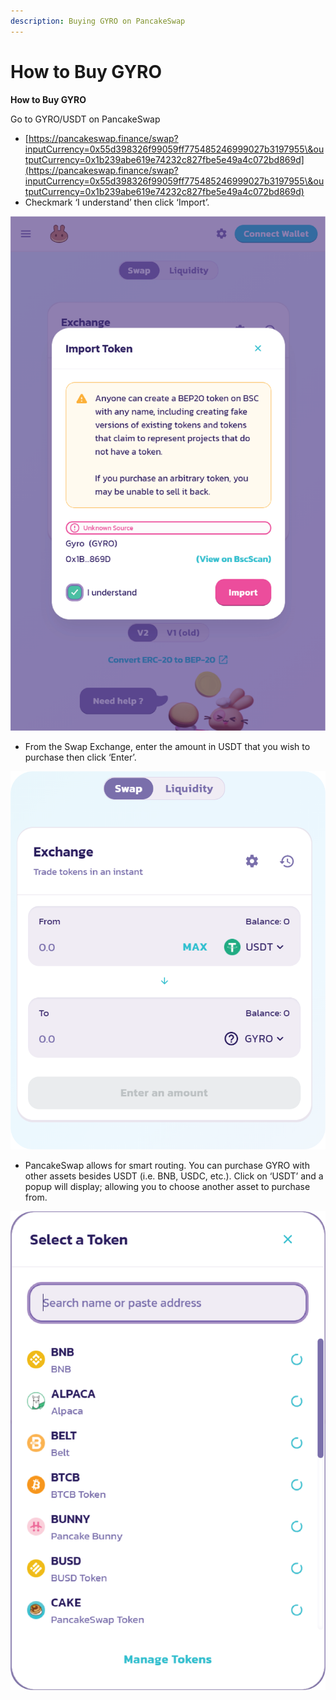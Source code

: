 ```yaml
---
description: Buying GYRO on PancakeSwap
---
```


# How to Buy GYRO

**How to Buy GYRO**

Go to GYRO/USDT on PancakeSwap

* [https://pancakeswap.finance/swap?inputCurrency=0x55d398326f99059ff775485246999027b3197955\&outputCurrency=0x1b239abe619e74232c827fbe5e49a4c072bd869d](https://pancakeswap.finance/swap?inputCurrency=0x55d398326f99059ff775485246999027b3197955\&outputCurrency=0x1b239abe619e74232c827fbe5e49a4c072bd869d)
* Checkmark ‘I understand’ then click ‘Import’.

![](<../.gitbook/assets/0 (1).png>)

* From the Swap Exchange, enter the amount in USDT that you wish to purchase then click ‘Enter’.

![](<../.gitbook/assets/1 (1).png>)

* PancakeSwap allows for smart routing. You can purchase GYRO with other assets besides USDT (i.e. BNB, USDC, etc.). Click on ‘USDT’ and a popup will display; allowing you to choose another asset to purchase from.

![](../.gitbook/assets/2.png)
